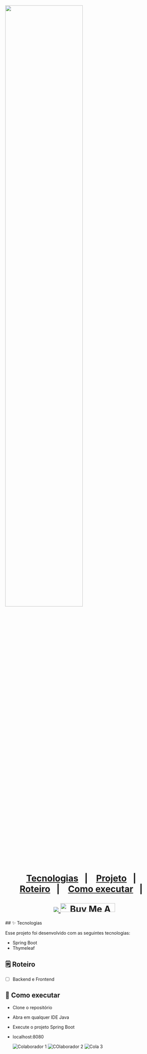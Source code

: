 <h1 align="left">
 <img src="https://p3k.com.br/wp-content/uploads/2022/05/P3K_employee-experience-a-importancia-de-promove-lo-1024x624.png" width="70%">


<p align="center">
  <a href="#-tecnologias">Tecnologias</a>&nbsp;&nbsp;&nbsp;|&nbsp;&nbsp;&nbsp;
  <a href="#-projeto">Projeto</a>&nbsp;&nbsp;&nbsp;|&nbsp;&nbsp;&nbsp;
  <a href="#-solução">Roteiro</a>&nbsp;&nbsp;&nbsp;|&nbsp;&nbsp;&nbsp;
  <a href="#-como-executar">Como executar</a>&nbsp;&nbsp;&nbsp;|&nbsp;&nbsp;&nbsp;
</p>


<div align="center"> 
  <a href="https://www.linkedin.com/in/ze-ricardo/">
     <img src="https://img.shields.io/badge/LinkedIn-0077B5?style=for-the-badge&logo=linkedin&logoColor=white">
  </a>
    <a href="https://www.buymeacoffee.com/codeandmusic" target="_blank"><img src="https://cdn.buymeacoffee.com/buttons/default-orange.png" alt="Buy Me A Coffee" height="28" width="174"></a>

<br>
</h1>
## ✨ Tecnologias

Esse projeto foi desenvolvido com as seguintes tecnologias:

- Spring Boot
- Thymeleaf


## 🗒️ Roteiro

- [ ] Backend e Frontend


## 🚀 Como executar

- Clone o repositório
- Abra em qualquer IDE Java
- Execute o projeto Spring Boot
- localhost:8080

  ![Colaborador 1](https://github.com/ricardoricarte/colaboradores/assets/56279938/93d835e1-7c01-48f6-a25a-56d8ca7d1906)
  ![COlaborador 2](https://github.com/ricardoricarte/colaboradores/assets/56279938/f0634a1d-ea6a-4aa1-9a5a-1000af3fa3e3)
  ![Cola 3](https://github.com/ricardoricarte/colaboradores/assets/56279938/22b1690c-6e40-4f13-9d0c-4601dea0f7a6)

  

